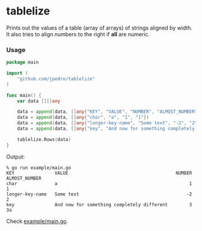 # tablelize

Prints out the values of a table (array of arrays) of strings aligned by
width. It also tries to align numbers to the right if **all** are
numeric.


### Usage

```go
package main

import (
    "github.com/jpedro/tablelize"
)

func main() {
    var data [][]any

    data = append(data, []any{"KEY", "VALUE", "NUMBER", "ALMOST_NUMBER"})
    data = append(data, []any{"char", "a", "1", "1"})
    data = append(data, []any{"longer-key-name", "Some text", "-2", "2"})
    data = append(data, []any{"key", "And now for something completely different", "3", "3a"})

    tablelize.Rows(data)
}
```

Output:
```
% go run example/main.go
KEY               VALUE                                        NUMBER   ALMOST_NUMBER
char              a                                                 1   1
longer-key-name   Some text                                        -2   2
key               And now for something completely different        3   3a
```

Check [example/main.go](example/main.go).
